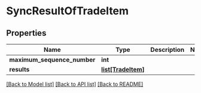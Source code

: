 # SyncResultOfTradeItem

## Properties
Name | Type | Description | Notes
------------ | ------------- | ------------- | -------------
**maximum_sequence_number** | **int** |  | 
**results** | [**list[TradeItem]**](TradeItem.md) |  | 

[[Back to Model list]](../README.md#documentation-for-models) [[Back to API list]](../README.md#documentation-for-api-endpoints) [[Back to README]](../README.md)

